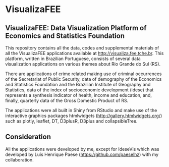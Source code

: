 # VisualizaFEE
## VisualizaFEE: Data Visualization Platform of Economics and Statistics Foundation
This repository contains all the data, codes and supplemental materials of all the VisualizaFEE applications available at http://visualiza.fee.tche.br. This platform, written in Brazilian Portuguese, consists of several data visualization applications on various themes about Rio Grande do Sul (RS).

There are applications of crime related making use of criminal occurrences of the Secretariat of Public Security, data of demography of the Economics and Statistics Foundation and the Brazilian Institute of Geography and Statistics, data of the index of socioeconomic development (idese) that represents a synthesis indicator of health, income and education, and, finally, quarterly data of the Gross Domestic Product of RS.

The applications were all built in Shiny from RStudio and make use of the interactive graphics packages htmlwidgets (http://gallery.htmlwidgets.org/) such as plotly, leaflet, DT, D3plusR, D3plus and collapsibleTree.

## Consideration
All the applications were developed by me, except for IdeseVis which was developed by Luís Henrique Paese (https://github.com/paeselhz) with my collaboration.

